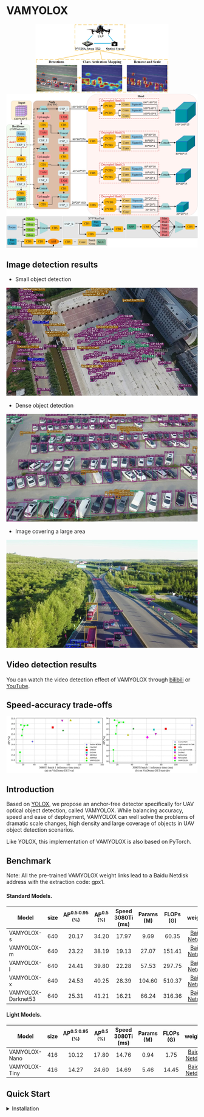 # VAMYOLOX

<div align="center"><img src="assets/logo.jpg" width="350"></div>
<img src="assets/vamyolox.jpg" >

## Image detection results
- Small object detection
<img src="assets/img_1.jpg" >

- Dense object detection
<img src="assets/img_2.jpg" >

- Image covering a large area
<img src="assets/img_4.jpg" >

## Video detection results
You can watch the video detection effect of VAMYOLOX through [bilibili](https://www.bilibili.com/video/bv1d14y157gk) or [YouTube](https://youtu.be/uOuAD4hC1ig).

## Speed-accuracy trade-offs
<img src="assets/speed-accuracy_trade-offs.jpg" >

## Introduction
Based on [YOLOX](https://arxiv.org/abs/2107.08430), we propose an anchor-free detector specifically for UAV optical object detection, called VAMYOLOX. While balancing accuracy, speed and ease of deployment, VAMYOLOX can well solve the problems of dramatic scale changes, high density and large coverage of objects in UAV object detection scenarios.

Like YOLOX, this implementation of VAMYOLOX is also based on PyTorch.


## Benchmark
Note: All the pre-trained VAMYOLOX weight links lead to a Baidu Netdisk address with the extraction code: gpx1.
#### Standard Models.

|Model |size |AP<sup>0.5:0.95 <br/>(%)   |AP<sup>0.5 <br/>(%)| Speed 3080Ti<br>(ms) | Params<br>(M) |FLOPs<br>(G)| weights |
| ------        |:---: | :---:    | :---:       |:---:     |:---:  | :---: | :----: |
|VAMYOLOX-s|640|20.17 |34.20 |17.97      |9.69 | 60.35 | [Baidu Netdisk](https://pan.baidu.com/s/1xx120ONOk4TgW7k2hZJqUg) |
|VAMYOLOX-m|640|23.22 |38.19|19.13|27.07 |151.41| [Baidu Netdisk](https://pan.baidu.com/s/1xx120ONOk4TgW7k2hZJqUg) |
|VAMYOLOX-l|640|24.41|39.80|22.28|57.53|297.75| [Baidu Netdisk](https://pan.baidu.com/s/1xx120ONOk4TgW7k2hZJqUg) |
|VAMYOLOX-x|640|24.53|40.25|28.39|104.60|510.37| [Baidu Netdisk](https://pan.baidu.com/s/1xx120ONOk4TgW7k2hZJqUg) |
|VAMYOLOX-Darknet53|640|25.31|41.21|16.21|66.24|316.36| [Baidu Netdisk](https://pan.baidu.com/s/1xx120ONOk4TgW7k2hZJqUg) |


#### Light Models.

|Model |size |AP<sup>0.5:0.95 <br/>(%)|AP<sup>0.5 <br/>(%)|Speed 3080Ti<br>(ms)| Params<br>(M) |FLOPs<br>(G)| weights |
| ------        |:---:  |  :---:       |:---: |:---: |:---:   |:---:  | :---: |
|VAMYOLOX-Nano|416|10.12|17.80|14.76| 0.94|1.75 | [Baidu Netdisk](https://pan.baidu.com/s/1xx120ONOk4TgW7k2hZJqUg) |
|VAMYOLOX-Tiny|416|14.27|24.60|14.69|5.46|14.45| [Baidu Netdisk](https://pan.baidu.com/s/1xx120ONOk4TgW7k2hZJqUg) |



## Quick Start

<details>
<summary>Installation</summary>

Step1. Install VAMYOLOX from source.
```shell
git clone https://github.com/yangyahu-1994/VAMYOLOX.git
cd VAMYOLOX
pip3 install -U pip && pip3 install -r requirements.txt
pip3 install -v -e .  # or  python3 setup.py develop
```


<details>
<summary>Demo</summary>

Step1. Download a pretrained model from the benchmark table.

Step2. Use either -n or -f to specify your detector's config. For example:

```shell
python tools/demo.py image -n yolox-s -c /path/to/your/vamyolox_s.pth --path assets/dog.jpg --conf 0.25 --nms 0.45 --tsize 640 --save_result --device [cpu/gpu]
```
or
```shell
python tools/demo.py image -f exps/default/yolox_s.py -c /path/to/your/vamyolox_s.pth --path assets/dog.jpg --conf 0.25 --nms 0.45 --tsize 640 --save_result --device [cpu/gpu]
```
Demo for video:
```shell
python tools/demo.py video -n yolox-s -c /path/to/your/vamyolox_s.pth --path /path/to/your/video --conf 0.25 --nms 0.45 --tsize 640 --save_result --device [cpu/gpu]
```


</details>

<details>
<summary>Reproduce our results on VisDrone2019</summary>

Step1. Prepare VisDrone2019 dataset
```shell
cd <YOLOX_HOME>
ln -s /path/to/your/VisDrone2019 ./datasets/VisDrone2019
```

Step2. Reproduce our results on VisDrone2019 by specifying -n:

```shell
python -m yolox.tools.train -n yolox-s -d 8 -b 64 --fp16 -o [--cache]
                               yolox-m
                               yolox-l
                               yolox-x
```
* -d: number of gpu devices
* -b: total batch size, the recommended number for -b is num-gpu * 8
* --fp16: mixed precision training
* --cache: caching imgs into RAM to accelarate training, which need large system RAM. 

  

When using -f, the above commands are equivalent to:
```shell
python -m yolox.tools.train -f exps/default/yolox_s.py -d 8 -b 64 --fp16 -o [--cache]
                               exps/default/yolox_m.py
                               exps/default/yolox_l.py
                               exps/default/yolox_x.py
```




</details>


<details>
<summary>Evaluation</summary>

We support batch testing for fast evaluation:

```shell
python -m yolox.tools.eval -n  yolox-s -c vamyolox_s.pth -b 64 -d 8 --conf 0.001 [--fp16] [--fuse]
                               yolox-m
                               yolox-l
                               yolox-x
```
* --fuse: fuse conv and bn
* -d: number of GPUs used for evaluation. DEFAULT: All GPUs available will be used.
* -b: total batch size across on all GPUs

To reproduce speed test, we use the following command:
```shell
python -m yolox.tools.eval -n  yolox-s -c vamyolox_s.pth -b 1 -d 1 --conf 0.001 --fp16 --fuse
                               yolox-m
                               yolox-l
                               yolox-x
```

</details>


<details>
<summary>Tutorials</summary>

*  [Training on custom data](docs/train_custom_data.md)

</details>



## References
Thanks to their great works:

- [Megvii-BaseDetection/YOLOX](https://github.com/Megvii-BaseDetection/YOLOX)
